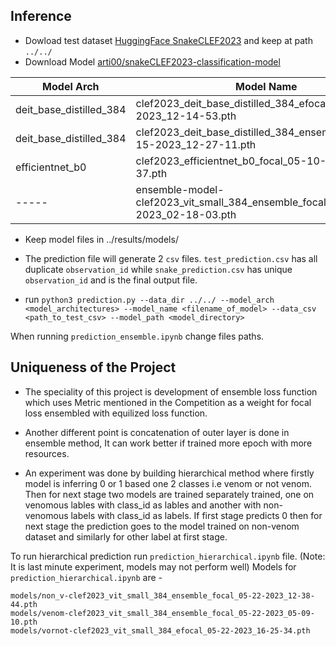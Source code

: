 ## Inference

* Dowload test dataset [HuggingFace SnakeCLEF2023](https://huggingface.co/spaces/competitions/SnakeCLEF2023) and keep at path `../../`
* Download Model [arti00/snakeCLEF2023-classification-model](https://huggingface.co/arti00/snakeCLEF2023-classification-model/tree/main)

| Model Arch              | Model Name                                                                  | Prediction File           |
| ----------------------- | ----------------------------------------------------------------------------| ------------------------- |
| deit_base_distilled_384 | clef2023_deit_base_distilled_384_efocal_05-12-2023_12-14-53.pth             | prediction.py /ipynb       |
| deit_base_distilled_384 | clef2023_deit_base_distilled_384_ensemble_focal_05-15-2023_12-27-11.pth     | prediction.py /ipynb       |
| efficientnet_b0         | clef2023_efficientnet_b0_focal_05-10-2023_02-33-37.pth                      | prediction.py /ipynb       |
|      -----              | ensemble-model-clef2023_vit_small_384_ensemble_focal_05-14-2023_02-18-03.pth| prediction_ensemble.ipynb |




* Keep model files in ../results/models/
* The prediction file will generate 2 `csv` files. `test_prediction.csv` has all duplicate `observation_id` while `snake_prediction.csv` has unique `observation_id` and is the final output file.

* run `python3 prediction.py --data_dir ../../ --model_arch <model_architectures> --model_name <filename_of_model> --data_csv <path_to_test_csv> --model_path <model_directory>` 

When running `prediction_ensemble.ipynb` change files paths. 



## Uniqueness of the Project

* The speciality of this project is development of ensemble loss function which uses Metric mentioned in the Competition as a weight for 
focal loss ensembled with equilized loss function. 

* Another different point is concatenation of outer layer is done in ensemble method, It can work better if trained more epoch with more 
resources.

* An experiment was done by building hierarchical method where firstly model is inferring 0 or 1 based one 2 classes i.e venom or not venom.
Then for next stage two models are trained separately trained, one on venomous lables with class_id as lables and another with non-venomous
labels with class_id as labels. If first stage predicts 0 then for next stage the prediction goes to the model trained on non-venom dataset
 and similarly for other label at first stage.
 
 To run hierarchical prediction run `prediction_hierarchical.ipynb` file. (Note: It is last minute experiment, models may not perform well)
 Models for `prediction_hierarchical.ipynb` are - 
 
 ```
models/non_v-clef2023_vit_small_384_ensemble_focal_05-22-2023_12-38-44.pth
models/venom-clef2023_vit_small_384_ensemble_focal_05-22-2023_05-09-10.pth
models/vornot-clef2023_vit_small_384_efocal_05-22-2023_16-25-34.pth
 ```
 
 
